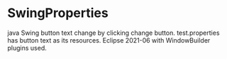 # SwingProperties
java Swing button text change by clicking change button.  test.properties has button text as its resources.
Eclipse 2021-06 with WindowBuilder plugins used.
